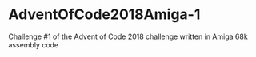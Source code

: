 # AdventOfCode2018Amiga-1
Challenge #1 of the Advent of Code 2018 challenge written in Amiga 68k assembly code
